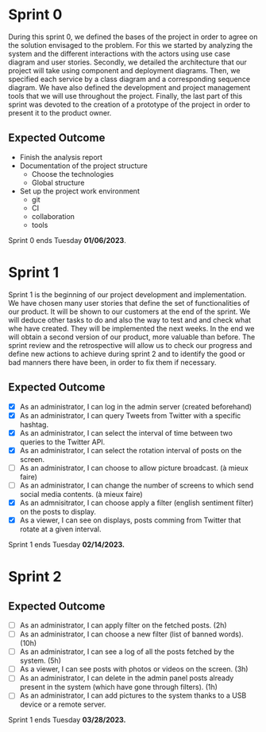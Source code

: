 # Sprint 0

During this sprint 0, we defined the bases of the project in order to agree on the solution envisaged to the problem.
For this we started by analyzing the system and the different interactions with the actors using use case diagram and user stories.
Secondly, we detailed the architecture that our project will take using component and deployment diagrams. Then, we specified each service by a class diagram and a corresponding sequence diagram. We have also defined the development and project management tools that we will use throughout the project.
Finally, the last part of this sprint was devoted to the creation of a prototype of the project in order to present it to the product owner.

## Expected Outcome

- Finish the analysis report
- Documentation of the project structure
  - Choose the technologies
  - Global structure
- Set up the project work environment
  - git
  - CI
  - collaboration
  - tools

Sprint 0 ends Tuesday **01/06/2023**.

# Sprint 1

Sprint 1 is the beginning of our project development and implementation. We have chosen many user stories that define the set of functionalities of our product. It will be shown to our customers at the end of the sprint. We will deduce other tasks to do and also the way to test and and check what whe have created. They will be implemented the next weeks. In the end we will obtain a second version of our product, more valuable than before.
The sprint review and the retrospective will allow us to check our progress and define new actions to achieve during sprint 2 and to identify the good or bad manners there have been, in order to fix them if necessary.  

## Expected Outcome

- [x] As an administrator, I can log in the admin server (created beforehand)
- [x] As an administrator, I can query Tweets from Twitter with a specific hashtag.
- [x] As an administrator, I can select the interval of time between two queries to the Twitter API.
- [x] As an administrator, I can select the rotation interval of posts on the screen.
- [ ] As an administrator, I can choose to allow picture broadcast. (à mieux faire)
- [ ] As an administrator, I can change the number of screens to which send social media contents. (à mieux faire)
- [x] As an admnisitrator, I can choose apply a filter (english sentiment filter) on the posts to display.
- [x] As a viewer, I can see on displays, posts comming from Twitter that rotate at a given interval.

Sprint 1 ends Tuesday **02/14/2023.**

# Sprint 2

 

## Expected Outcome

- [ ] As an administrator, I can apply filter on the fetched posts. (2h)
- [ ] As an administrator, I can choose a new filter (list of banned words). (10h)
- [ ] As an administrator, I can see a log of all the posts fetched by the system. (5h)
- [ ] As a viewer, I can see posts with photos or videos on the screen. (3h)
- [ ] As an administrator, I can delete in the admin panel posts already present in the system (which have gone through filters). (1h)
- [ ] As an administrator, I can add pictures to the system thanks to a USB device or a remote server.  

Sprint 1 ends Tuesday **03/28/2023.**